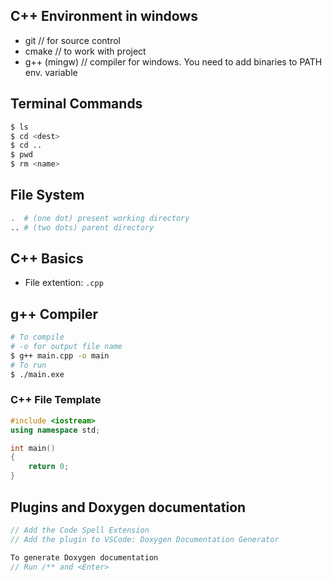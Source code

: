 ## C++ Environment in windows
- git           // for source control
- cmake         // to work with project
- g++ (mingw)   // compiler for windows. You need to add binaries to PATH env. variable

## Terminal Commands
```bash
$ ls
$ cd <dest>
$ cd ..
$ pwd
$ rm <name>
```

## File System
```bash
.  # (one dot) present working directory
.. # (two dots) parent directory
```

## C++ Basics
- File extention: `.cpp`

## g++ Compiler
```bash
# To compile
# -o for output file name
$ g++ main.cpp -o main
# To run
$ ./main.exe
```

### C++ File Template
```cpp
#include <iostream>
using namespace std;

int main()
{
    return 0;
}
```

## Plugins and Doxygen documentation
```cpp
// Add the Code Spell Extension
// Add the plugin to VSCode: Doxygen Documentation Generator
```

```cpp
To generate Doxygen documentation
// Run /** and <Enter>
```